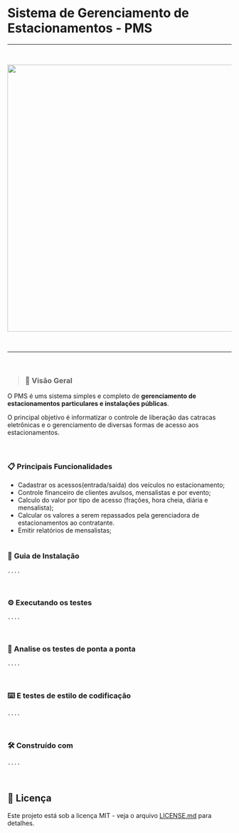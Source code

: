 # Sistema de Gerenciamento de Estacionamentos - PMS 
---
<br />
<p align="center"> <img src="pms/images/logo.svg" width="600"></p>
<br />

---
<br />

> ### 📌 **Visão Geral**  
O PMS é ums sistema simples e completo de **gerenciamento de estacionamentos particulares e instalações públicas**.

O principal objetivo é informatizar o controle de liberação das catracas eletrônicas e o gerenciamento de diversas formas de acesso aos estacionamentos.  
<br /><br />

### 📋 **Principais Funcionalidades**
  
* Cadastrar os acessos(entrada/saída) dos veículos no estacionamento;
* Controle financeiro de clientes avulsos, mensalistas e por evento;
* Calculo do valor por tipo de acesso (frações, hora cheia, diária e mensalista);
* Calcular os valores a serem repassados pela gerenciadora de estacionamentos ao contratante.
* Emitir relatórios de mensalistas;  
  <br />  

### 🔧 **Guia de Instalação**
```
....
```
  <br />  

### ⚙️ **Executando os testes**
```
....
```
  <br />  

### 🔩 Analise os testes de ponta a ponta
```
....
```
  <br />  

### ⌨️ E testes de estilo de codificação
```
....
```
  <br />  

### 🛠️ Construído com
```
....
```
  <br />  

## 📄 Licença

Este projeto está sob a licença MIT - veja o arquivo [LICENSE.md](https://github.com/usuario/projeto/licenca) para detalhes.
